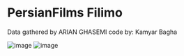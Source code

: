 # PersianFilms Filimo
Data gathered by ARIAN GHASEMI
code by: Kamyar Bagha

![image](https://user-images.githubusercontent.com/100142624/181587511-06cb185e-34f4-407f-96b1-4ccb8652f022.png)
![image](https://user-images.githubusercontent.com/100142624/181587584-6a685343-01d7-4b9b-9e02-8e1b9072ef17.png)
